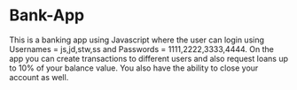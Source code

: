 # Bank-App
This is a banking app using Javascript where the user can login using Usernames = js,jd,stw,ss and Passwords = 1111,2222,3333,4444. On the app you can create transactions to different users and also request loans up to 10% of your balance value. You also have the ability to close your account as well.
